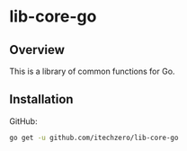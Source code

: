 # lib-core-go

## Overview

This is a library of common functions for Go.

## Installation
GitHub:
```bash
go get -u github.com/itechzero/lib-core-go
```